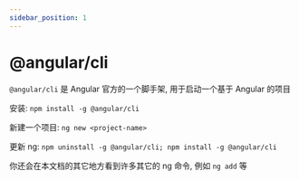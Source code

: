 ```yaml
---
sidebar_position: 1
---
```


# @angular/cli

`@angular/cli` 是 Angular 官方的一个脚手架, 用于启动一个基于 Angular 的项目

安装: `npm install -g @angular/cli`

新建一个项目: `ng new <project-name>`

更新 ng: `npm uninstall -g @angular/cli; npm install -g @angular/cli`

你还会在本文档的其它地方看到许多其它的 ng 命令, 例如 `ng add` 等